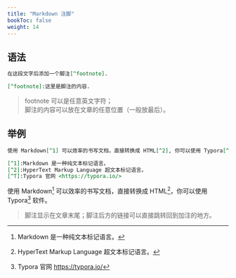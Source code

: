 ```yaml
---
title: "Markdown 注脚"
bookToc: false
weight: 14
---
```


## 语法

```markdown
在这段文字后添加一个脚注[^footnote].

[^footnote]:这里是脚注的内容.
```

> footnote 可以是任意英文字符；  
> 脚注的内容可以放在文章的任意位置（一般放最后）。

## 举例

```Markdown
使用 Markdown[^1] 可以效率的书写文档，直接转换成 HTML[^2], 你可以使用 Typora[^T] 软件。

[^1]:Markdown 是一种纯文本标记语言。
[^2]:HyperText Markup Language 超文本标记语言。
[^T]:Typora 官网 <https://typora.io/>
```

使用 Markdown[^1] 可以效率的书写文档，直接转换成 HTML[^2]，你可以使用 Typora[^T] 软件。

[^1]:Markdown 是一种纯文本标记语言。
[^2]:HyperText Markup Language 超文本标记语言。
[^T]:Typora 官网 <https://typora.io/>

> 脚注显示在文章末尾；脚注后方的链接可以直接跳转回到加注的地方。